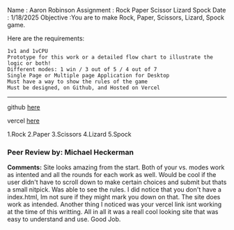 Name : Aaron Robinson
Assignment : Rock Paper Scissor Lizard Spock
Date : 1/18/2025
Objective :You are to make Rock, Paper, Scissors, Lizard, Spock game.


Here are the requirements:

    1v1 and 1vCPU
    Prototype for this work or a detailed flow chart to illustrate the logic or both!
    Different modes: 1 win / 3 out of 5 / 4 out of 7
    Single Page or Multiple page Application for Desktop
    Must have a way to show the rules of the game
    Must be designed, on Github, and Hosted on Vercel
---

github [here](https://github.com/wraithio/ARobinsonRPSLS-Front)

vercel [here](https://a-robinson-rpsls-front-90jnsfu4y-wraithios-projects.vercel.app/)

1.Rock
2.Paper
3.Scissors
4.Lizard
5.Spock
### Peer Review by: Michael Heckerman
**Comments:**  Site looks amazing from the start. Both of your vs. modes work as intented and all the rounds for each work as well. Would be cool if the user didn't have to scroll down to make certain choices and submit but thats a small nitpick. Was able to see the rules.  I did notice that you don't have a index.html, Im not sure if they might mark you down on that. The site does work as intended.  Another thing I noticed was your vercel link isnt working at the time of this writting. All in all it was a reall cool looking site that was easy to understand and use. Good Job.
